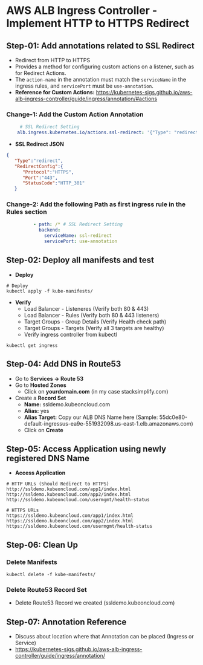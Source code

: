 # AWS ALB Ingress Controller - Implement HTTP to HTTPS Redirect

## Step-01: Add annotations related to SSL Redirect
- Redirect from HTTP to HTTPS
- Provides a method for configuring custom actions on a listener, such as for Redirect Actions.
- The `action-name` in the annotation must match the `serviceName` in the ingress rules, and `servicePort` must be `use-annotation`.
- **Reference for Custom Actions:** https://kubernetes-sigs.github.io/aws-alb-ingress-controller/guide/ingress/annotation/#actions


### Change-1: Add the Custom Action Annotation
```yml
     # SSL Redirect Setting
    alb.ingress.kubernetes.io/actions.ssl-redirect: '{"Type": "redirect", "RedirectConfig": { "Protocol": "HTTPS", "Port": "443", "StatusCode": "HTTP_301"}}'   
```
- **SSL Redirect JSON**
```json
{
   "Type":"redirect",
   "RedirectConfig":{
      "Protocol":"HTTPS",
      "Port":"443",
      "StatusCode":"HTTP_301"
   }
```

### Change-2: Add the following Path as first ingress rule in the Rules section
```yml
          - path: /* # SSL Redirect Setting
            backend:
              serviceName: ssl-redirect
              servicePort: use-annotation     
```

## Step-02: Deploy all manifests and test
- **Deploy**
```
# Deploy
kubectl apply -f kube-manifests/
```
- **Verify**
    - Load Balancer -  Listeneres (Verify both 80 & 443) 
    - Load Balancer - Rules (Verify both 80 & 443 listeners) 
    - Target Groups - Group Details (Verify Health check path)
    - Target Groups - Targets (Verify all 3 targets are healthy)
    - Verify ingress controller from kubectl
```
kubectl get ingress 
```

## Step-04: Add DNS in Route53   
- Go to **Services -> Route 53**
- Go to **Hosted Zones**
  - Click on **yourdomain.com** (in my case stacksimplify.com)
- Create a **Record Set**
  - **Name:** ssldemo.kubeoncloud.com
  - **Alias:** yes
  - **Alias Target:** Copy our ALB DNS Name here (Sample: 55dc0e80-default-ingressus-ea9e-551932098.us-east-1.elb.amazonaws.com)
  - Click on **Create**
  
## Step-05: Access Application using newly registered DNS Name
- **Access Application**
```
# HTTP URLs (Should Redirect to HTTPS)
http://ssldemo.kubeoncloud.com/app1/index.html
http://ssldemo.kubeoncloud.com/app2/index.html
http://ssldemo.kubeoncloud.com/usermgmt/health-status

# HTTPS URLs
https://ssldemo.kubeoncloud.com/app1/index.html
https://ssldemo.kubeoncloud.com/app2/index.html
https://ssldemo.kubeoncloud.com/usermgmt/health-status
```

## Step-06: Clean Up
### Delete Manifests
```
kubectl delete -f kube-manifests/
```
### Delete Route53 Record Set
- Delete Route53 Record we created (ssldemo.kubeoncloud.com)


## Step-07: Annotation Reference
- Discuss about location where that Annotation can be placed (Ingress or Service)
- https://kubernetes-sigs.github.io/aws-alb-ingress-controller/guide/ingress/annotation/





